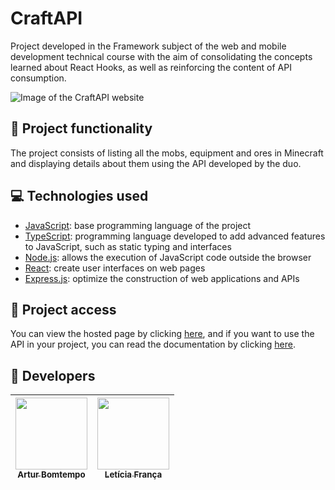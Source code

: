 # CraftAPI

Project developed in the Framework subject of the web and mobile development technical course with the aim of consolidating the concepts learned about React Hooks, as well as reinforcing the content of API consumption.

<img src="https://github.com/user-attachments/assets/28bbc674-e986-4301-867a-6ee72f364215" alt="Image of the CraftAPI website">

## 🔨 Project functionality

The project consists of listing all the mobs, equipment and ores in Minecraft and displaying details about them using the API developed by the duo.

## 💻 Technologies used

-   [JavaScript](https://developer.mozilla.org/pt-BR/docs/Web/JavaScript): base programming language of the project
-   [TypeScript](https://www.typescriptlang.org/pt/docs/): programming language developed to add advanced features to JavaScript, such as static typing and interfaces
-   [Node.js](https://nodejs.org/pt-br/docs): allows the execution of JavaScript code outside the browser
-   [React](https://pt-br.react.dev/blog/2023/03/16/introducing-react-dev): create user interfaces on web pages
-   [Express.js](https://expressjs.com/pt-br/): optimize the construction of web applications and APIs

## 📁 Project access

You can view the hosted page by clicking [here](https://craft-api.vercel.app/), and if you want to use the API in your project, you can read the documentation by clicking [here](https://server-craft-api.vercel.app/).

## 👥 Developers

| [<img loading="lazy" src="https://avatars.githubusercontent.com/u/96635074?v=4" width=115><br><sub>Artur Bomtempo</sub>](https://github.com/ArturColen) | [<img loading="lazy" src="https://avatars.githubusercontent.com/u/99284224?v=4" width=115><br><sub>Letícia França</sub>](https://github.com/LeticiaSFranca) |
| :-----------------------------------------------------------------------------------------------------------------------------------------------------: | :---------------------------------------------------------------------------------------------------------------------------------------------------------: |
